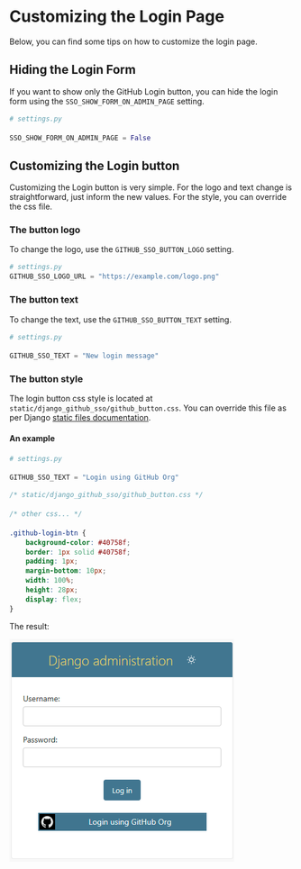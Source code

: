 # Customizing the Login Page
Below, you can find some tips on how to customize the login page.

## Hiding the Login Form

If you want to show only the GitHub Login button, you can hide the login form using
the `SSO_SHOW_FORM_ON_ADMIN_PAGE` setting.

```python
# settings.py

SSO_SHOW_FORM_ON_ADMIN_PAGE = False
```

## Customizing the Login button

Customizing the Login button is very simple. For the logo and text change is straightforward, just inform the new
values. For
the style, you can override the css file.

### The button logo

To change the logo, use the `GITHUB_SSO_BUTTON_LOGO` setting.

```python
# settings.py
GITHUB_SSO_LOGO_URL = "https://example.com/logo.png"
```

### The button text

To change the text, use the `GITHUB_SSO_BUTTON_TEXT` setting.

```python
# settings.py

GITHUB_SSO_TEXT = "New login message"
```

### The button style

The login button css style is located at
`static/django_github_sso/github_button.css`. You can override this file as per Django
[static files documentation](https://docs.djangoproject.com/en/4.2/howto/static-files/).

#### An example

```python
# settings.py

GITHUB_SSO_TEXT = "Login using GitHub Org"
```

```css
/* static/django_github_sso/github_button.css */

/* other css... */

.github-login-btn {
    background-color: #40758f;
    border: 1px solid #40758f;
    padding: 1px;
    margin-bottom: 10px;
    width: 100%;
    height: 28px;
    display: flex;
}
```

The result:

![](images/django_login_with_github_custom.png)
